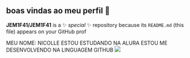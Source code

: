 ## boas vindas ao meu perfil 👋


**JEM1F41/JEM1F41** is a ✨ _special_ ✨ repository because its `README.md` (this file) appears on your GitHub prof

MEU NOME: NICOLLE 
ESTOU ESTUDANDO NA ALURA 
ESTOU ME DESENVOLVENDO NA LINGUAGEM GITHUB 
![](https://github.com/user-attachments/assets/6b7daca4-bcef-4532-a430-1a478ecb1018)


